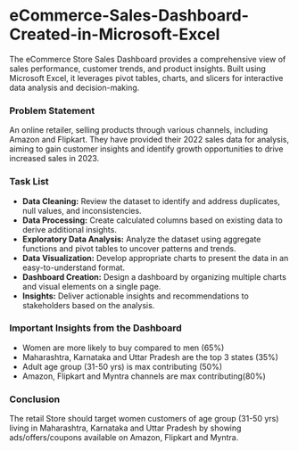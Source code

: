 
# eCommerce-Sales-Dashboard-Created-in-Microsoft-Excel
The eCommerce Store Sales Dashboard provides a comprehensive view of sales performance, customer trends, and product insights. Built using Microsoft Excel, it leverages pivot tables, charts, and slicers for interactive data analysis and decision-making.

### Problem Statement
An online retailer, selling products through various channels, including Amazon and Flipkart. They have provided their 2022 sales data for analysis, aiming to gain customer insights and identify growth opportunities to drive increased sales in 2023.

### Task List
- **Data Cleaning:** Review the dataset to identify and address duplicates, null values, and inconsistencies.
- **Data Processing:** Create calculated columns based on existing data to derive additional insights.
- **Exploratory Data Analysis:** Analyze the dataset using aggregate functions and pivot tables to uncover patterns and trends.
- **Data Visualization:** Develop appropriate charts to present the data in an easy-to-understand format.
- **Dashboard Creation:** Design a dashboard by organizing multiple charts and visual elements on a single page.
- **Insights:** Deliver actionable insights and recommendations to stakeholders based on the analysis.

### Important Insights from the Dashboard
- Women are more likely to buy compared to men (65%)
- Maharashtra, Karnataka and Uttar Pradesh are the top 3 states (35%)
- Adult age group (31-50 yrs) is max contributing (50%)
- Amazon, Flipkart and Myntra channels are max contributing(80%)

### Conclusion
The retail Store should target women customers of age group (31-50 yrs) living in Maharashtra, Karnataka and Uttar Pradesh by showing ads/offers/coupons available on Amazon, Flipkart and Myntra.

